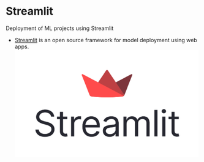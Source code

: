 # Streamlit
Deployment of ML projects using Streamlit

* [Streamlit](https://streamlit.io/) is an open source framework for model deployment using web apps.
![Streamlit](https://github.com/ashioyajotham/Streamlit/blob/main/image27_frqkzv.png)

